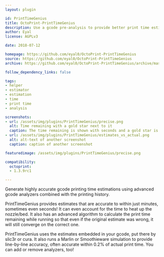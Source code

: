 ```yaml
---
layout: plugin

id: PrintTimeGenius
title: OctoPrint-PrintTimeGenius
description: Use a gcode pre-analysis to provide better print time estimation
author: Eyal
license: AGPLv3

date: 2018-07-12

homepage: https://github.com/eyal0/OctoPrint-PrintTimeGenius
source: https://github.com/eyal0/OctoPrint-PrintTimeGenius
archive: https://github.com/eyal0/OctoPrint-PrintTimeGenius/archive/master.zip

follow_dependency_links: false

tags:
- helper
- estimator
- estimation
- time
- print time
- analysis

screenshots:
- url: /assets/img/plugins/PrintTimeGenius/precise.png
  alt: Time remaining with a gold star next to it
  caption: The time remaining is shown with seconds and a gold star is visible when Genius is working
- url: /assets/img/plugins/PrintTimeGenius/estimates_vs_actual.png
  alt: alt-text of another screenshot
  caption: caption of another screenshot

featuredimage: /assets/img/plugins/PrintTimeGenius/precise.png

compatibility:
  octoprint:
  - 1.3.9rc1

---
```


Generate highly accurate gcode printing time estimations using advanced gcode analyzers combined with the printing history.

PrintTimeGenius provides estimates that are accurate to within just minutes, sometimes even seconds!  It can even account for the time to heat up the nozzle/bed.  It also has an advanced algorithm to calculate the print time remaining while running so that even if the original estimate was wrong, it will still converge on the correct one.

PrintTimeGenius uses the estimates embedded in your gcode, put there by slic3r or cura.  It also runs a Marlin or Smoothieware simulation to provide line-by-line accuracy, often accurate within 0.2% of actual print time.  You can add or remove analyzers, too!
